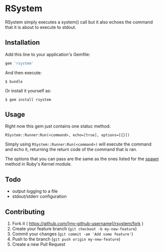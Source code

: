 # RSystem

RSystem simply executes a system() call but it also echoes the command that it is about to execute to stdout.

## Installation

Add this line to your application's Gemfile:

```ruby
gem 'rsystem'
```

And then execute:

    $ bundle

Or install it yourself as:

    $ gem install rsystem

## Usage

Right now this gem just contains one statuc method.

`RSystem::Runner:Run(<command>, echo=[true], options=[{}])`

Simply using `RSystem::Runner:Run(<command>)` will execute the command and echo it, returning the return code of the command that is ran.

The options that you can pass are the same as the ones listed for the [spawn](http://www.ruby-doc.org/core-2.2.0/Kernel.html#method-i-spawn) method in Ruby's Kernel module. 

## Todo

- output logging to a file
- stdout/stderr configuration

## Contributing

1. Fork it ( https://github.com/[my-github-username]/rsystem/fork )
2. Create your feature branch (`git checkout -b my-new-feature`)
3. Commit your changes (`git commit -am 'Add some feature'`)
4. Push to the branch (`git push origin my-new-feature`)
5. Create a new Pull Request
